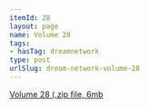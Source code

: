 ```yaml
---
itemId: 28
layout: page
name: Volume 28
tags:
- hasTag: dreamnetwork
type: post
urlSlug: dream-network-volume-28
---
```

<a href="files/Volume_28.zip" download>Volume 28 (.zip file, 6mb</a>